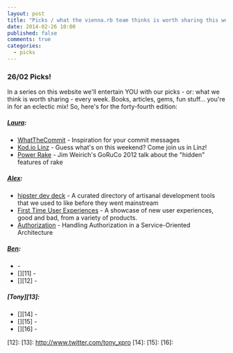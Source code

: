 ```yaml
---
layout: post
title: "Picks / what the vienna.rb team thinks is worth sharing this week"
date: 2014-02-26 10:00
published: false
comments: true
categories:
  - picks
---
```


### 26/02 Picks!

In a series on this website we'll entertain YOU with our picks - or: what we think is worth sharing - every week.
Books, articles, gems, fun stuff... you're in for an eclectic mix! So, here's for the forty-fourth edition:

##### [Laura][1]:
  - [WhatTheCommit][2] - Inspiration for your commit messages
  - [Kod.io Linz][3] - Guess what's on this weekend? Come join us in Linz!
  - [Power Rake][4] - Jim Weirich's GoRuCo 2012 talk about the "hidden" features of rake

##### [Alex][5]:
  - [hipster dev deck][6] - A curated directory of artisanal development tools that we used to like before they went mainstream
  - [First Time User Experiences][7] - A showcase of new user experiences, good and bad, from a variety of products.
  - [Authorization][8] - Handling Authorization in a Service-Oriented Architecture

##### [Ben][9]:
  - [][10] -
  - [][11] -
  - [][12] -

##### [Tony][13]:
  - [][14] -
  - [][15] -
  - [][16] -


[1]: http://www.twitter.com/alicetragedy
[2]: http://whatthecommit.com
[3]: http://linz.kod.io
[4]: http://www.confreaks.com/videos/988-goruco2012-power-rake
[5]: http://www.twitter.com/alexandertacho
[6]: http://hipsterdevstack.tumblr.com/
[7]: http://firsttimeux.tumblr.com/
[8]: http://eng.climate.com/2014/02/12/service-oriented-authorization-part-1/
[9]: http://www.twitter.com/beanieboi
[10]:
[11]:
[12]:
[13]: http://www.twitter.com/tony_xpro
[14]:
[15]:
[16]:
